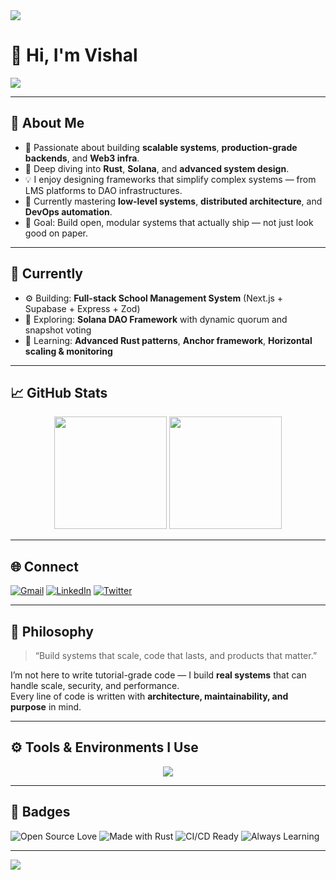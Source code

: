 <!-- PROFILE HEADER -->
<img src="https://capsule-render.vercel.app/api?type=waving&color=0:36BCF7,100:7F00FF&height=100&section=header&animation=fadeIn" />

# 👋 Hi, I'm Vishal  

<img src="https://readme-typing-svg.herokuapp.com?lines=Full+Stack+Web+Developer;Rust+%26+Solana+Learner;System+Design+Enthusiast;DevOps+Practitioner;Always+Building+Something+New&center=true&width=600&height=45&color=36BCF7&vCenter=true&pause=1000" />

---

## 🚀 About Me

- 🧩 Passionate about building **scalable systems**, **production-grade backends**, and **Web3 infra**.  
- 🧠 Deep diving into **Rust**, **Solana**, and **advanced system design**.  
- 💡 I enjoy designing frameworks that simplify complex systems — from LMS platforms to DAO infrastructures.  
- 🌱 Currently mastering **low-level systems**, **distributed architecture**, and **DevOps automation**.  
- 🎯 Goal: Build open, modular systems that actually ship — not just look good on paper.

---

## 🧭 Currently

- ⚙️ Building: **Full-stack School Management System** (Next.js + Supabase + Express + Zod)  
- 🧱 Exploring: **Solana DAO Framework** with dynamic quorum and snapshot voting  
- 🧰 Learning: **Advanced Rust patterns**, **Anchor framework**, **Horizontal scaling & monitoring**

---




## 📈 GitHub Stats

<p align="center">
  <img src="https://github-readme-stats.vercel.app/api?username=VishalDevx&show_icons=true&theme=react&hide_border=true" height="180" />
  <img src="https://github-readme-streak-stats.herokuapp.com/?user=VishalDevx&theme=react&hide_border=true" height="180" />
</p>

---

## 🌐 Connect

<p align="left">
  <a href="mailto:vishalcsx@gmail.com"><img src="https://img.icons8.com/color/48/gmail-new.png" alt="Gmail"/></a>
  <a href="https://linkedin.com/in/vishal-singh-779054260"><img src="https://img.icons8.com/color/48/linkedin.png" alt="LinkedIn"/></a>
  <a href="https://twitter.com/VishalCsx"><img src="https://img.icons8.com/color/48/twitter--v1.png" alt="Twitter"/></a>
</p>




---

## 🧠 Philosophy

> “Build systems that scale, code that lasts, and products that matter.”

I’m not here to write tutorial-grade code — I build **real systems** that can handle scale, security, and performance.  
Every line of code is written with **architecture, maintainability, and purpose** in mind.

---

## ⚙️ Tools & Environments I Use

<p align="center">
  <img src="https://skillicons.dev/icons?i=rust,ts,js,react,nextjs,nodejs,express,postgres,mongodb,supabase,docker,nginx,linux,git,github,vscode,redis" />
</p>


---

## 📄 Badges

![Open Source Love](https://badges.frapsoft.com/os/v2/open-source.svg?v=103)
![Made with Rust](https://img.shields.io/badge/Made%20with-Rust-orange.svg)
![CI/CD Ready](https://img.shields.io/badge/CI%2FCD-GitHub%20Actions-blue.svg)
![Always Learning](https://img.shields.io/badge/Status-Always%20Learning-success.svg)

---

<img src="https://capsule-render.vercel.app/api?type=waving&color=0:36BCF7,100:7F00FF&height=100&section=footer&animation=fadeIn" />
